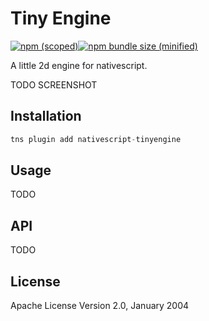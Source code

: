 # Tiny Engine

[![npm (scoped)](https://img.shields.io/npm/v/upd4ting/nativescript-tinyengine.svg)](https://github.com/Upd4ting/nativescript-tinyengine)[![npm bundle size (minified)](https://img.shields.io/bundlephobis/min/@upd4ting/nativescript-tinyengine.svg)](https://github.com/Upd4ting/nativescript-tinyengine)

A little 2d engine for nativescript.

TODO SCREENSHOT

## Installation

```javascript
tns plugin add nativescript-tinyengine
```

## Usage 

TODO

## API

TODO
    
## License

Apache License Version 2.0, January 2004
